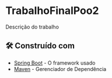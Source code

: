 # TrabalhoFinalPoo2
Descrição do trabalho

## 🛠️ Construído com

* [Spring Boot](https://spring.io/projects/spring-framework) - O framework usado
* [Maven](https://maven.apache.org/) - Gerenciador de Dependência
